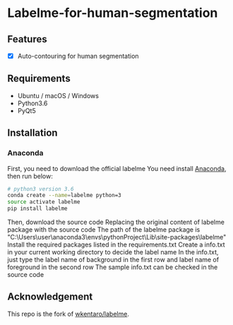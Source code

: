 # Labelme-for-human-segmentation

## Features

- [x] Auto-contouring for human segmentation

## Requirements

- Ubuntu / macOS / Windows
- Python3.6
- PyQt5

## Installation

### Anaconda

First, you need to download the official labelme
You need install [Anaconda](https://www.continuum.io/downloads), then run below:

```bash
# python3 version 3.6
conda create --name=labelme python=3
source activate labelme
pip install labelme
```

Then, download the source code
Replacing the original content of labelme package with the source code
The path of the labelme package is "C:\Users\user\anaconda3\envs\pythonProject\Lib\site-packages\labelme"
Install the required packages listed in the requirements.txt
Create a info.txt in your current working directory to decide the label name
In the info.txt, just type the label name of background in the first row and label name of foreground in the second row
The sample info.txt can be checked in the source code

## Acknowledgement

This repo is the fork of [wkentaro/labelme](https://github.com/wkentaro/labelme).
